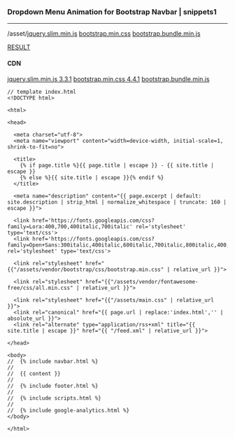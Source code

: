### Dropdown Menu Animation for Bootstrap Navbar | snippets1
---



/asset/[jquery.slim.min.js](https://cdnjs.cloudflare.com/ajax/libs/jquery/3.4.1/jquery.slim.min.js)
       [bootstrap.min.css](https://stackpath.bootstrapcdn.com/bootstrap/4.3.1/css/bootstrap.min.css)
       [bootstrap.bundle.min.js](https://stackpath.bootstrapcdn.com/bootstrap/4.3.1/js/bootstrap.bundle.min.js)
       
[RESULT](https://jsfiddle.net/StartBootstrap/o7ev9czn/)

#### CDN
[jquery.slim.min.js 3.3.1](https://code.jquery.com/jquery-3.3.1.slim.min.js)
[bootstrap.min.css 4.4.1](https://maxcdn.bootstrapcdn.com/bootstrap/4.4.1/css/bootstrap.min.css)
[bootstrap.bundle.min.js](https://cdnjs.cloudflare.com/ajax/libs/twitter-bootstrap/5.0.0-alpha1/js/bootstrap.bundle.min.js)


```
// template index.html
<!DOCTYPE html>

<html>

<head>

  <meta charset="utf-8">
  <meta name="viewport" content="width=device-width, initial-scale=1, shrink-to-fit=no">

  <title>
    {% if page.title %}{{ page.title | escape }} - {{ site.title | escape }}
    {% else %}{{ site.title | escape }}{% endif %}
  </title>

  <meta name="description" content="{{ page.excerpt | default: site.description | strip_html | normalize_whitespace | truncate: 160 | escape }}">

  <link href='https://fonts.googleapis.com/css?family=Lora:400,700,400italic,700italic' rel='stylesheet' type='text/css'>
  <link href='https://fonts.googleapis.com/css?family=Open+Sans:300italic,400italic,600italic,700italic,800italic,400,300,600,700,800' rel='stylesheet' type='text/css'>

  <link rel="stylesheet" href="{{"/assets/vendor/bootstrap/css/bootstrap.min.css" | relative_url }}">

  <link rel="stylesheet" href="{{"/assets/vendor/fontawesome-free/css/all.min.css" | relative_url }}">

  <link rel="stylesheet" href="{{"/assets/main.css" | relative_url }}">
  <link rel="canonical" href="{{ page.url | replace:'index.html','' | absolute_url }}">
  <link rel="alternate" type="application/rss+xml" title="{{ site.title | escape }}" href="{{ "/feed.xml" | relative_url }}">

</head>

<body>
//  {% include navbar.html %}
//
//  {{ content }}
//
//  {% include footer.html %}
//
//  {% include scripts.html %}
//
//  {% include google-analytics.html %}
</body>

</html>

```

```


```


